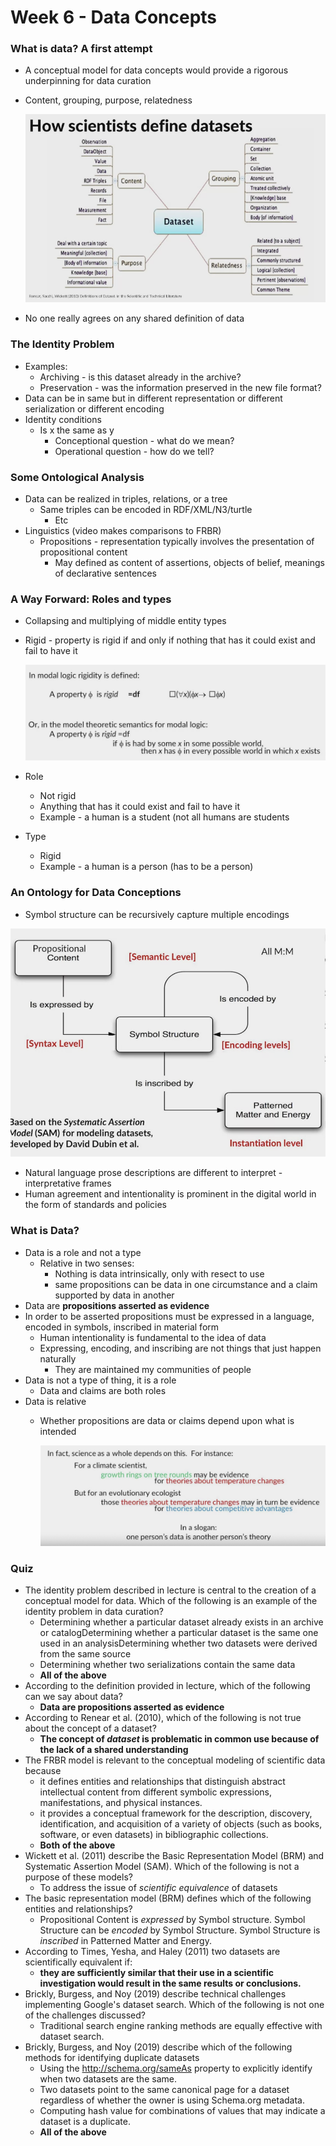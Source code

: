 # Week 6 - Data Concepts

### What is data? A first attempt

- A conceptual model for data concepts would provide a rigorous underpinning for data curation
- Content, grouping, purpose, relatedness
    
    ![Untitled](Week%206%20-%20Data%20Concepts%20fe05e5956d1e4b968789580efac2532e/Untitled.png)
    
- No one really agrees on any shared definition of data

### The Identity Problem

- Examples:
    - Archiving - is this dataset already in the archive?
    - Preservation - was the information preserved in the new file format?
- Data can be in same but in different representation or different serialization or different encoding
- Identity conditions
    - Is x the same as y
        - Conceptional question - what do we mean?
        - Operational question - how do we tell?

### Some Ontological Analysis

- Data can be realized in triples, relations, or a tree
    - Same triples can be encoded in RDF/XML/N3/turtle
        - Etc
- Linguistics (video makes comparisons to FRBR)
    - Propositions - representation typically involves the presentation of propositional content
        - May defined as content of assertions, objects of belief, meanings of declarative sentences

### A Way Forward: Roles and types

- Collapsing and multiplying of middle entity types
- Rigid - property is rigid if and only if nothing that has it could exist and fail to have it
    
    ![Untitled](Week%206%20-%20Data%20Concepts%20fe05e5956d1e4b968789580efac2532e/Untitled%201.png)
    
- Role
    - Not rigid
    - Anything that has it could exist and fail to have it
    - Example - a human is a student (not all humans are students
- Type
    - Rigid
    - Example - a human is a person (has to be a person)

### An Ontology for Data Conceptions

- Symbol structure can be recursively capture multiple encodings

![Untitled](Week%206%20-%20Data%20Concepts%20fe05e5956d1e4b968789580efac2532e/Untitled%202.png)

- Natural language prose descriptions are different to interpret - interpretative frames
- Human agreement and intentionality is prominent in the digital world in the form of standards and policies

### What is Data?

- Data is a role and not a type
    - Relative in two senses:
        - Nothing is data intrinsically, only with resect to use
        - same propositions can be data in one circumstance and a claim supported by data in another
- Data are **propositions asserted as evidence**
- In order to be asserted propositions must be expressed in a language, encoded in symbols, inscribed in material form
    - Human intentionality is fundamental to the idea of data
    - Expressing, encoding, and inscribing are not things that just happen naturally
        - They are maintained my communities of people
- Data is not a type of thing, it is a role
    - Data and claims are both roles
- Data is relative
    - Whether propositions are data or claims depend upon what is intended
        
        ![Untitled](Week%206%20-%20Data%20Concepts%20fe05e5956d1e4b968789580efac2532e/Untitled%203.png)
        

### Quiz

- The identity problem described in lecture is central to the creation of a conceptual model for data. Which of the following is an example of the identity problem in data curation?
    - Determining whether a particular dataset already exists in an archive or catalogDetermining whether a particular dataset is the same one used in an analysisDetermining whether two datasets were derived from the same source
    - Determining whether two serializations contain the same data
    - **All of the above**
- According to the definition provided in lecture, which of the following can we say about data?
    - **Data are propositions asserted as evidence**
- According to Renear et al. (2010), which of the following is not true about the concept of a dataset?
    - **The concept of *dataset*  is problematic in common use because of the lack of a shared understanding**
- The FRBR model is relevant to the conceptual modeling of scientific data because
    - it defines entities and relationships that distinguish abstract intellectual content from different symbolic expressions, manifestations, and physical instances.
    - it provides a conceptual framework for the description, discovery, identification, and acquisition of a variety of objects (such as books, software, or even datasets) in bibliographic collections.
    - **Both of the above**
- Wickett et al. (2011) describe the Basic Representation Model (BRM) and Systematic Assertion Model (SAM). Which of the following is not a purpose of these models?
    - To address the issue of *scientific equivalence* of datasets
- The basic representation model (BRM) defines which of the following entities and relationships?
    - Propositional Content is *expressed* by Symbol structure. Symbol Structure can be *encoded* by Symbol Structure. Symbol Structure is *inscribed* in Patterned Matter and Energy.
- According to Times, Yesha, and Haley (2011) two datasets are scientifically equivalent if:
    - **they are sufficiently similar that their use in a scientific investigation would result in the same results or conclusions.**
- Brickly, Burgess, and Noy (2019) describe technical challenges implementing Google's dataset search. Which of the following is not one of the challenges discussed?
    - Traditional search engine ranking methods are equally effective with dataset search.
- Brickly, Burgess, and Noy (2019) describe which of the following methods for identifying duplicate datasets
    - Using the http://schema.org/sameAs property to explicitly identify when two datasets are the same.
    - Two datasets point to the same canonical page for a dataset regardless of whether the owner is using Schema.org metadata.
    - Computing hash value for combinations of values that may indicate a dataset is a duplicate.
    - **All of the above**